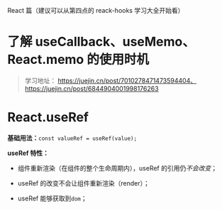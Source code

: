 React 篇（建议可以从第四点的 reack-hooks 学习大全开始看）

# 了解 useCallback、useMemo、React.memo 的使用时机

> 学习地址： <https://juejin.cn/post/7010278471473594404、https://juejin.cn/post/6844904001998176263>

# React.useRef

**基础用法：**`const valueRef = useRef(value);`

**useRef 特性：**

- 组件重新渲染（在组件的整个生命周期内），useRef 的引用仍*不会改变*；

- useRef 的改变不会让组件重新渲染（render）；

- useRef 能够获取到`dom`；
